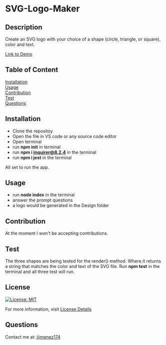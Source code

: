 # SVG-Logo-Maker

## Description
Create an SVG logo with your choice of a shape (circle, triangle, or square), color and text. 

[Link to Demo](https://drive.google.com/file/d/1imJF0vcVMmeyjpU73tcAYmwJku6hlRr_/view?usp=sharing)

## Table of Content
[Installation](#installation)  
[Usage](#usage)  
[Contribution](#contribution)  
[Test](#test)  
[Questions](#questions) 

## Installation
* Clone the repositoy
* Open the file in VS code or any source code editor
* Open terminal
* run <b>npm init</b> in terminal
* run <b>npm i inquirer@8.2.4</b> in the terminal
* run <b>npm i jest</b> in the terminal

All set to run the app. 

## Usage
 * run <b>node index</b> in the terminal
 * answer the prompt questions
 * a logo would be generated in the Design folder

## Contribution
At the moment I won't be accepting contributions.

## Test
The three shapes are being tested for the render() method. Where it returns a string that matches the color and text of the SVG file. Run <b> npm test</b> in the terminal and all three test will run. 

## License
[![License: MIT](https://img.shields.io/badge/License-MIT-yellow.svg)](https://opensource.org/licenses/MIT)

For more information, visit [License Details](https://opensource.org/license/MIT)

## Questions

Contact me at: [jjimenez174](https://github.com/jjimenez174)
